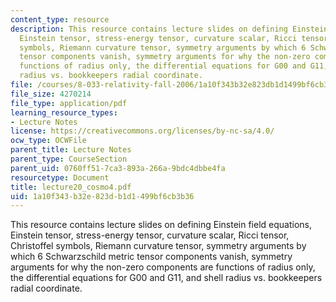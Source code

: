```yaml
---
content_type: resource
description: This resource contains lecture slides on defining Einstein field equations,
  Einstein tensor, stress-energy tensor, curvature scalar, Ricci tensor, Christoffel
  symbols, Riemann curvature tensor, symmetry arguments by which 6 Schwarzschild metric
  tensor components vanish, symmetry arguments for why the non-zero components are
  functions of radius only, the differential equations for G00 and G11, and shell
  radius vs. bookkeepers radial coordinate.
file: /courses/8-033-relativity-fall-2006/1a10f343b32e823db1d1499bf6cb3b36_lecture20_cosmo4.pdf
file_size: 4270214
file_type: application/pdf
learning_resource_types:
- Lecture Notes
license: https://creativecommons.org/licenses/by-nc-sa/4.0/
ocw_type: OCWFile
parent_title: Lecture Notes
parent_type: CourseSection
parent_uid: 0760ff51-7ca3-893a-266a-9bdc4dbbe4fa
resourcetype: Document
title: lecture20_cosmo4.pdf
uid: 1a10f343-b32e-823d-b1d1-499bf6cb3b36
---
```

This resource contains lecture slides on defining Einstein field equations, Einstein tensor, stress-energy tensor, curvature scalar, Ricci tensor, Christoffel symbols, Riemann curvature tensor, symmetry arguments by which 6 Schwarzschild metric tensor components vanish, symmetry arguments for why the non-zero components are functions of radius only, the differential equations for G00 and G11, and shell radius vs. bookkeepers radial coordinate.